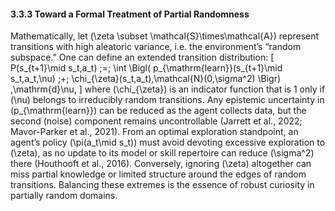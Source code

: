 #### 3.3.3 Toward a Formal Treatment of Partial Randomness

Mathematically, let \(\zeta \subset \mathcal{S}\times\mathcal{A}\) represent transitions with high aleatoric variance, i.e. the environment’s “random subspace.” One can define an extended transition distribution:
\[
P(s_{t+1}\mid s_t,a_t)
\;=\;
\int
\Bigl(
  p_{\mathrm{learn}}(s_{t+1}\mid s_t,a_t,\nu)
  \;+\;
  \chi_{\zeta}(s_t,a_t)\,\mathcal{N}(0,\sigma^2)
\Bigr)
\,\mathrm{d}\nu,
\]
where \(\chi_{\zeta}\) is an indicator function that is 1 only if \(\nu\) belongs to irreducibly random transitions. Any epistemic uncertainty in \(p_{\mathrm{learn}}\) can be reduced as the agent collects data, but the second (noise) component remains uncontrollable (Jarrett et al., 2022; Mavor-Parker et al., 2021).
From an optimal exploration standpoint, an agent’s policy \(\pi(a_t\mid s_t)\) must avoid devoting excessive exploration to \(\zeta\), as no update to its model or skill repertoire can reduce \(\sigma^2\) there (Houthooft et al., 2016). Conversely, ignoring \(\zeta\) altogether can miss partial knowledge or limited structure around the edges of random transitions. Balancing these extremes is the essence of robust curiosity in partially random domains.

